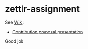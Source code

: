# zettlr-assignment 

See [Wiki](https://github.com/UofA-SPI21-team7/zettlr-assignment/wiki):
* [Contribution proposal presentation](https://github.com/UofA-SPI21-team7/zettlr-assignment/wiki/Contribution-proposal-presentation)


Good job
